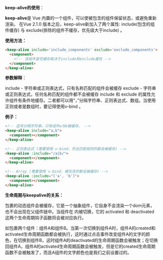 **keep-alive的使用**：

**keep-alive**是 Vue 内置的一个组件，可以使被包含的组件保留状态，或避免重新渲染。
在Vue 2.1.0 版本之后，keep-alive新加入了两个属性: include(包含的组件缓存) 与 exclude(排除的组件不缓存，优先级大于include) 。



**使用方法：**

```html
<keep-alive include='include_components' exclude='exclude_components'>
  <component>
    <!-- 该组件是否缓存取决于include和exclude属性 -->
  </component>
</keep-alive>
```

**参数解释**：

include - 字符串或正则表达式，只有名称匹配的组件会被缓存
exclude - 字符串或正则表达式，任何名称匹配的组件都不会被缓存
include 和 exclude 的属性允许组件有条件地缓存。二者都可以用“，”分隔字符串、正则表达式、数组。当使用正则或者是数组时，要记得使用v-bind 。

**例子：**

```html
<!-- 逗号分隔字符串，只有组件a与b被缓存。 -->
<keep-alive include="a,b">
  <component></component>
</keep-alive>
 
<!-- 正则表达式 (需要使用 v-bind，符合匹配规则的都会被缓存) -->
<keep-alive :include="/a|b/">
  <component></component>
</keep-alive>
 
<!-- Array (需要使用 v-bind，被包含的都会被缓存) -->
<keep-alive :include="['a', 'b']">
  <component></component>
</keep-alive>
```



**生命周期与keepalive的关系：**

​    <keep-alive>包裹的动态组件会被缓存，它是一个抽象组件，它自身不会渲染一个dom元素，也不会出现在父组件链中。当组件在 <keep-alive> 内被切换，它的 activated 和 deactivated 这两个生命周期钩子函数将会被对应执行。

​    如<keep-alive>包裹两个组件：组件A和组件B。当第一次切换到组件A时，组件A的created和activated生命周期函数都会被执行，这时通过点击事件改变组件A的文字的颜色，在切换到组件B，这时组件A的deactivated的生命周期函数会被触发；在切换回组件A，组件A的activated生命周期函数会被触发，但是它的created生命周期函数不会被触发了，而且A组件的文字颜色也是我们之前设置过的。
